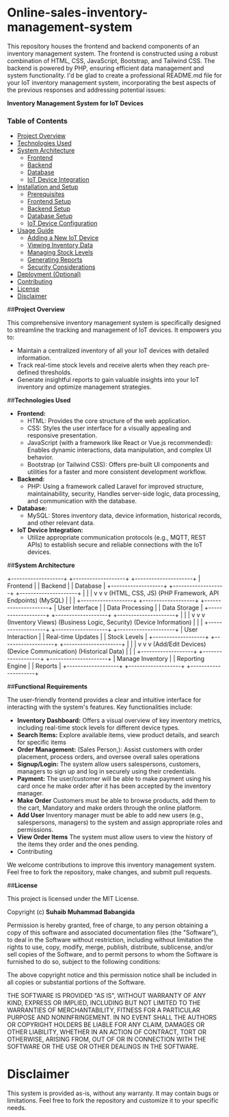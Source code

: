 # Online-sales-inventory-management-system

This repository houses the frontend and backend components of an inventory management system. The frontend is constructed using a robust combination of HTML, CSS, JavaScript, Bootstrap, and Tailwind CSS. The backend is powered by PHP, ensuring efficient data management and system functionality.
I'd be glad to create a professional README.md file for your IoT inventory management system, incorporating the best aspects of the previous responses and addressing potential issues:

**Inventory Management System for IoT Devices**

<h3>Table of Contents </h3>

* [Project Overview](https://www.google.com/url?sa=E&source=gmail&q=#project-overview)
* [Technologies Used](https://www.google.com/url?sa=E&source=gmail&q=#technologies-used)
* [System Architecture](https://www.google.com/url?sa=E&source=gmail&q=#system-architecture)
  * [Frontend](https://www.google.com/url?sa=E&source=gmail&q=#frontend)
  * [Backend](https://www.google.com/url?sa=E&source=gmail&q=#backend)
  * [Database](https://www.google.com/url?sa=E&source=gmail&q=#database)
  * [IoT Device Integration](https://www.google.com/url?sa=E&source=gmail&q=#iot-device-integration)
* [Installation and Setup](https://www.google.com/url?sa=E&source=gmail&q=#installation-and-setup)
  * [Prerequisites](https://www.google.com/url?sa=E&source=gmail&q=#prerequisites)
  * [Frontend Setup](https://www.google.com/url?sa=E&source=gmail&q=#frontend-setup)
  * [Backend Setup](https://www.google.com/url?sa=E&source=gmail&q=#backend-setup)
  * [Database Setup](https://www.google.com/url?sa=E&source=gmail&q=#database-setup)
  * [IoT Device Configuration](https://www.google.com/url?sa=E&source=gmail&q=#iot-device-configuration)
* [Usage Guide](https://www.google.com/url?sa=E&source=gmail&q=#usage-guide)
  * [Adding a New IoT Device](https://www.google.com/url?sa=E&source=gmail&q=#adding-a-new-iot-device)
  * [Viewing Inventory Data](https://www.google.com/url?sa=E&source=gmail&q=#viewing-inventory-data)
  * [Managing Stock Levels](https://www.google.com/url?sa=E&source=gmail&q=#managing-stock-levels)
  * [Generating Reports](https://www.google.com/url?sa=E&source=gmail&q=#generating-reports)
  * [Security Considerations](https://www.google.com/url?sa=E&source=gmail&q=#security-considerations)
* [Deployment (Optional)](https://www.google.com/url?sa=E&source=gmail&q=#deployment)
* [Contributing](https://www.google.com/url?sa=E&source=gmail&q=#contributing)
* [License](https://www.google.com/url?sa=E&source=gmail&q=#license)
* [Disclaimer](https://www.google.com/url?sa=E&source=gmail&q=#disclaimer)

##**Project Overview**

This comprehensive inventory management system is specifically designed to streamline the tracking and management of IoT devices. It empowers you to:

* Maintain a centralized inventory of all your IoT devices with detailed information.
* Track real-time stock levels and receive alerts when they reach pre-defined thresholds.
* Generate insightful reports to gain valuable insights into your IoT inventory and optimize management strategies.

##**Technologies Used**

* **Frontend:**
  * HTML: Provides the core structure of the web application.
  * CSS: Styles the user interface for a visually appealing and responsive presentation.
  * JavaScript (with a framework like React or Vue.js recommended): Enables dynamic interactions, data manipulation, and complex UI behavior.
  * Bootstrap (or Tailwind CSS): Offers pre-built UI components and utilities for a faster and more consistent development workflow.
* **Backend:**
  * PHP: Using a framework called Laravel for improved structure, maintainability, security, Handles server-side logic, data processing, and communication with the database.
* **Database:**
  * MySQL: Stores inventory data, device information, historical records, and other relevant data.
* **IoT Device Integration:**
  * Utilize appropriate communication protocols (e.g., MQTT, REST APIs) to establish secure and reliable connections with the IoT devices.

##**System Architecture**

+-------------------+          +-------------------+          +---------------------+
|       Frontend     |          |       Backend       |          |       Database       |
+-------------------+          +-------------------+          +---------------------+
          |                    |                    |
          v                    v                    v
      (HTML, CSS, JS)      (PHP Framework, API Endpoints)        (MySQL)
          |                    |                    |
+-------------------+          +-------------------+          +---------------------+
| User Interface     |          | Data Processing    |          | Data Storage        |
+-------------------+          +-------------------+          +---------------------+
          |                    |                    |
          v                    v                    v
      (Inventory Views)      (Business Logic, Security)        (Device Information)
          |                    |                    |
+-------------------+          +-------------------+          +---------------------+
| User Interaction   |          | Real-time Updates  |          | Stock Levels         |
+-------------------+          +-------------------+          +---------------------+
          |                    |                    |
          v                    v                    v
      (Add/Edit Devices)      (Device Communication)        (Historical Data)
          |                    |                    |
+-------------------+          +-------------------+          +---------------------+
| Manage Inventory     |          | Reporting Engine   |          | Reports             |
+-------------------+          +-------------------+          +---------------------+

##**Functional Requirements**

The user-friendly frontend provides a clear and intuitive interface for interacting with the system's features. Key functionalities include:

* **Inventory Dashboard:** Offers a visual overview of key inventory metrics, including real-time stock levels for different device types.
* **Search Items:** Explore available items, view product details, and search for specific items
* **Order Management:** (Sales Person,): Assist customers with order placement, process orders, and oversee overall sales operations
* **Signup/Login:** The system  allow users salespersons, customers, managers to sign up and log in securely using their credentials.
* **Payment:** The user/customer will be able to make payment using his card once he make order after it has been accepted by the inventory manager.
* **Make Order** Customers must be able to browse products, add them to the cart, Mandatory and make orders through the online platform.
* **Add User** Inventory manager must be able to add new users (e.g., salespersons, managers) to the system and assign appropriate roles and permissions.
* **View Order Items** The system must allow users to view the history of the items they order and the ones pending.
* Contributing

We welcome contributions to improve this inventory management system. Feel free to fork the repository, make changes, and submit pull requests.

##**License**

This project is licensed under the MIT License.

Copyright (c) <b> Suhaib Muhammad Babangida </b>

Permission is hereby granted, free of charge, to any person obtaining a copy
of this software and associated documentation files (the "Software"), to deal
in the Software without restriction, including without limitation the rights
to use, copy, modify, merge, publish, distribute, sublicense, and/or sell
copies of the Software, and to permit persons to whom the Software is
furnished to do so, subject to the following conditions:

The above copyright notice and this permission notice shall be included in all
copies or substantial portions of the Software.

THE SOFTWARE IS PROVIDED "AS IS", WITHOUT WARRANTY OF ANY KIND, EXPRESS OR
IMPLIED, INCLUDING BUT NOT LIMITED TO THE WARRANTIES OF MERCHANTABILITY,
FITNESS FOR A PARTICULAR PURPOSE AND NONINFRINGEMENT. IN NO EVENT SHALL THE
AUTHORS OR COPYRIGHT HOLDERS BE LIABLE FOR ANY CLAIM, DAMAGES OR OTHER
LIABILITY, WHETHER IN AN ACTION OF CONTRACT, TORT OR OTHERWISE, ARISING FROM,
OUT OF OR IN CONNECTION WITH THE SOFTWARE OR THE USE OR OTHER DEALINGS IN THE
SOFTWARE.

# Disclaimer

This system is provided as-is, without any warranty. It may contain bugs or limitations. Feel free to fork the repository and customize it to your specific needs.
